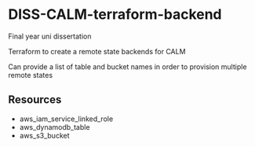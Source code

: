 # DISS-CALM-terraform-backend
Final year uni dissertation

Terraform to create a remote state backends for CALM

Can provide a list of table and bucket names in order to provision multiple remote states

## Resources
- aws_iam_service_linked_role
- aws_dynamodb_table
- aws_s3_bucket
